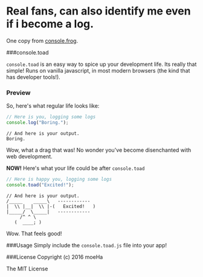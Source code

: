 # Real fans, can also identify me even if i become a log.

One copy from [console.frog](https://github.com/tholman/console-dot-frog).

###console.toad

`console.toad` is an easy way to spice up your development life. Its really that simple! Runs on vanilla javascript, in most modern browsers (the kind that has developer tools!).

### Preview

So, here's what regular life looks like:

```javascript
// Here is you, logging some logs
console.log("Boring.");
```
```
// And here is your output.
Boring.
```

Wow, what a drag that was! No wonder you've become disenchanted with web development.

**NOW!** Here's what your life could be after `console.toad`

```javascript
// Here is happy you, logging some logs
console.toad("Excited!");
```

```
// And here is your output.
/_____    _____\   ------------
|  \\ |__|  \\ |-(   Excited!   )
|_____/  \_____|   ------------
     /^ ^ \     
   (  ____; )  
```

Wow. That feels good!

###Usage
Simply include the `console.toad.js` file into your app!

###License
Copyright (c) 2016 moeHa

The MIT License
